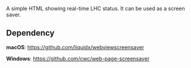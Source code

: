 A simple HTML showing real-time LHC status. It can be used as a screen saver.

## Dependency

**macOS**: https://github.com/liquidx/webviewscreensaver

**Windows**: https://github.com/cwc/web-page-screensaver
